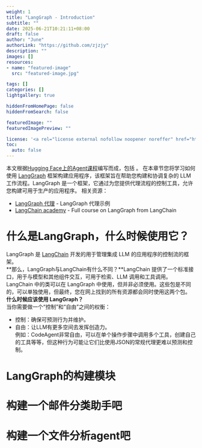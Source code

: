 ```yaml
---
weight: 1
title: "LangGraph - Introduction"
subtitle: ""
date: 2025-06-21T10:21:11+08:00
draft: false
author: "June"
authorLink: "https://github.com/zjzjy"
description: ""
images: []
resources:
- name: "featured-image"
  src: "featured-image.jpg"

tags: []
categories: []
lightgallery: true

hiddenFromHomePage: false
hiddenFromSearch: false

featuredImage: ""
featuredImagePreview: ""

license: '<a rel="license external nofollow noopener noreffer" href="https://creativecommons.org/licenses/by-nc/4.0/" target="_blank">CC BY-NC 4.0</a>'
toc:
  auto: false
---
```

本文根据[Hugging Face上的Agent课程](https://huggingface.co/learn/agents-course/unit2/langgraph/introduction)编写而成，包括        。
在本章节您将学习如何使用 [LangGraph](https://github.com/langchain-ai/langgraph) 框架构建应用程序，该框架旨在帮助您构建和协调复杂的 LLM 工作流程。LangGraph 是一个框架，它通过为您提供代理流程的控制工具，允许您构建可用于生产的应用程序。
相关资源：
- [LangGraph 代理](https://langchain-ai.github.io/langgraph/) - LangGraph 代理示例
- [LangChain academy](https://academy.langchain.com/courses/intro-to-langgraph) - Full course on LangGraph from LangChain
# 什么是LangGraph，什么时候使用它？
LangGraph 是 [LangChain](https://www.langchain.com/) 开发的用于管理集成 LLM 的应用程序的控制流的框架。  
**那么，LangGraph与LangChain有什么不同？**LangChain 提供了一个标准接口，用于与模型和其他组件交互，可用于检索、LLM 调用和工具调用。LangChain 中的类可以在 LangGraph 中使用，但并非必须使用。这些包是不同的，可以单独使用，但最终，您在网上找到的所有资源都会同时使用这两个包。  
**什么时候应该使用 LangGraph？**  
当你需要做一个“控制”和“自由”之间的权衡：
- 控制：确保可预测行为并维护。
- 自由：让LLM有更多空间去发挥创造力。  
例如：CodeAgent非常自由，可以在单个操作步骤中调用多个工具，创建自己的工具等等，但这种行为可能让它们比使用JSON的常规代理更难以预测和控制。  


# LangGraph的构建模块

# 构建一个邮件分类助手吧

# 构建一个文件分析agent吧
